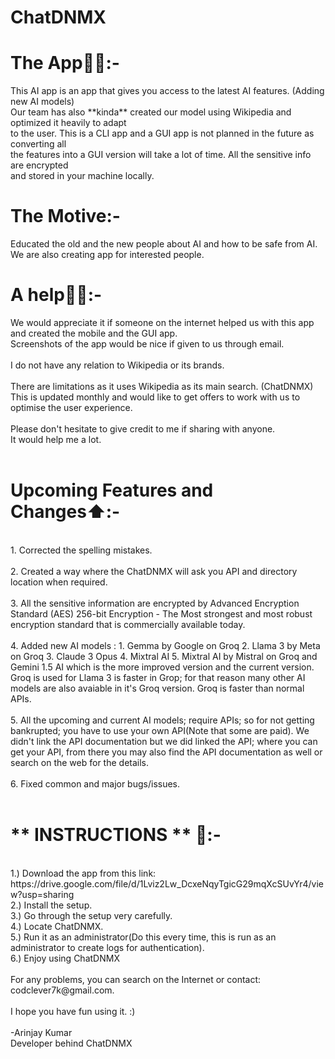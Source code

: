 <h1>ChatDNMX</h1>


<h1>The App👨‍💻:-</h1>
This AI app is an app that gives you access to the latest AI features. (Adding new AI models)
<br>
Our team has also **kinda** created our model using Wikipedia and optimized it heavily to adapt
<br>
to the user. This is a CLI app and a GUI app is not planned in the future as converting all
<br>
the features into a GUI version will take a lot of time. All the sensitive info are encrypted
<br>
and stored in your machine locally.

<h1>The Motive:-</h1>
Educated the old and the new people about AI and how to be safe from AI. We are also creating
app for interested people.

<h1>A help💁‍♂️:-</h1>
We would appreciate it if someone on the internet helped us with this app and created the 
mobile and the GUI app.
<br>
Screenshots of the app would be nice if given to us through email.
<br>
<br>
I do not have any relation to Wikipedia or its brands.
<br>
<br>
There are limitations as it uses Wikipedia as its main search. (ChatDNMX)
<br>
This is updated monthly and would like to get offers to work with us to optimise the user experience.
<br>
<br>
Please don't hesitate to give credit to me if sharing with anyone.
<br>
It would help me a lot.
<br>
<br>
<h1>Upcoming Features and Changes⬆️:-</h1>
<br>
1. Corrected the spelling mistakes.
<br><br>
2. Created a way where the ChatDNMX will ask you API and directory location when required.
<br><br>
3. All the sensitive information are encrypted by Advanced Encryption Standard (AES) 256-bit Encryption - The Most strongest and most robust encryption standard that is commercially available today.
<br><br>
4. Added new AI models : 1. Gemma by Google on Groq 2. Llama 3 by Meta on Groq 3. Claude 3  Opus 4. Mixtral AI 5. Mixtral AI by Mistral on Groq and Gemini 1.5 AI which is the more improved version and the current version.
   Groq is used for Llama 3 is faster in Grop; for that reason many other AI models are also avaiable in it's Groq version. Groq is faster than normal APIs. 
<br><br>
5. All the upcoming and current AI models; require APIs; so for not getting bankrupted; you have to use your own API(Note that some are paid). We didn't link the API documentation but we did linked the API; where you can get your API, from there you may also find the API documentation as well or search on the web for the details.
<br><br>
6. Fixed common and major bugs/issues.
<br>
<br>
<h1>** INSTRUCTIONS ** 📔:-</h1>
<br>
1.) Download the app from this link: https://drive.google.com/file/d/1Lviz2Lw_DcxeNqyTgicG29mqXcSUvYr4/view?usp=sharing
<br>
2.) Install the setup.
<br>
3.) Go through the setup very carefully.
<br>
4.) Locate ChatDNMX.
<br>
5.) Run it as an administrator(Do this every time, this is run as an administrator to create logs for authentication).
<br>
6.) Enjoy using ChatDNMX
<br>
<br>
For any problems, you can search on the Internet or contact: codclever7k@gmail.com.
<br>
<br>
I hope you have fun using it. :)
<br>
<br>
-Arinjay Kumar
<br>
Developer behind ChatDNMX
